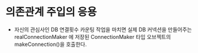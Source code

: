 ﻿# 의존관계 주입의 응용

- 자신의 관심사인 DB 연결횟수 카운팅 작업을 마치면 실제 DB 커넥션을 만들어주는 realConnectionMaker 에 저장된 ConnectionMaker 타입 오브젝트의 makeConnection()을 호출한다.
